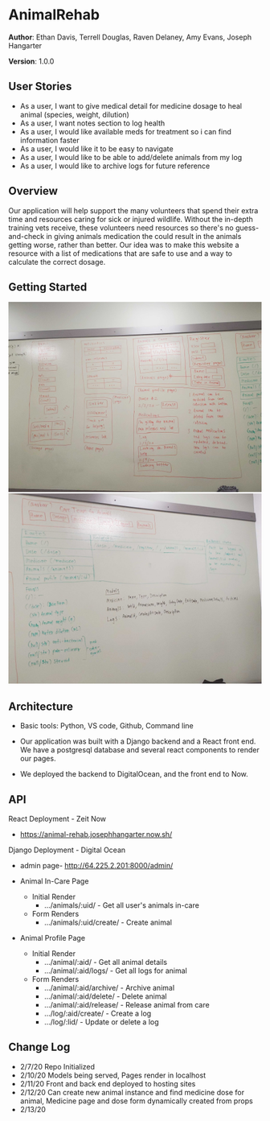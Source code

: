 # AnimalRehab

**Author**: Ethan Davis, Terrell Douglas, Raven Delaney, Amy Evans, Joseph Hangarter

**Version**: 1.0.0 

## User Stories
* As a user, I want to give medical detail for medicine dosage to heal animal (species, weight, dilution)
* As a user, I want notes section to log health
* As a user, I would like available meds for treatment so i can find information faster
* As a user, I would like it to be easy to navigate
* As a user, I would like to be able to add/delete animals from my log
* As a user, I would like to archive logs for future reference

## Overview
<!-- Provide a high level overview of what this application is and why you are building it, beyond the fact that it's an assignment for a Code Fellows 401 class. (i.e. What's your problem domain?) -->
Our application will help support the many volunteers that spend their extra time and resources caring for sick or injured wildlife. Without the in-depth training vets receive, these volunteers need resources so there's no guess-and-check in giving animals medication the could result in the animals getting worse, rather than better. Our idea was to make this website a resource with a list of medications that are safe to use and a way to calculate the correct dosage. 

## Getting Started
<!-- What are the steps that a user must take in order to build this app on their own machine and get it running? -->
![Wireframes](/assets/wireframes.jpg)
![Models](/assets/models.jpg)

## Architecture
<!-- Provide a detailed description of the application design. What technologies (languages, libraries, etc) you're using, and any other relevant design information. This is also an area which you can include any visuals; flow charts, example usage gifs, screen captures, etc.-->
- Basic tools: Python, VS code, Github, Command line

- Our application was built with a Django backend and a React front end. We have a postgresql database and several react components to render our pages. 

- We deployed the backend to DigitalOcean, and the front end to Now.

## API
<!-- Provide detailed instructions for your applications usage. This should include any methods or endpoints available to the user/client/developer. Each section should be formatted to provide clear syntax for usage, example calls including input data requirements and options, and example responses or return values. -->
React Deployment - Zeit Now
* https://animal-rehab.josephhangarter.now.sh/

Django Deployment - Digital Ocean
* admin page- http://64.225.2.201:8000/admin/

- Animal In-Care Page
  - Initial Render
    - .../animals/:uid/ - Get all user's animals in-care
  - Form Renders
    - .../animals/:uid/create/ - Create animal

- Animal Profile Page
  - Initial Render
    - .../animal/:aid/ - Get all animal details
    - .../animal/:aid/logs/ - Get all logs for animal
  - Form Renders
    - .../animal/:aid/archive/ - Archive animal
    - .../animal/:aid/delete/ - Delete animal
    - .../animal/:aid/release/ - Release animal from care
    - .../log/:aid/create/ - Create a log
    - .../log/:lid/ - Update or delete a log

## Change Log
<!-- Use this are to document the iterative changes made to your application as each feature is successfully implemented. Use time stamps. Here's an example:
01-01-2001 4:59pm - Added functionality to add and delete some things.
-->
* 2/7/20 Repo Initialized
* 2/10/20 Models being served, Pages render in localhost
* 2/11/20 Front and back end deployed to hosting sites
* 2/12/20 Can create new animal instance and find medicine dose for animal, Medicine page and dose form dynamically created from props
* 2/13/20
